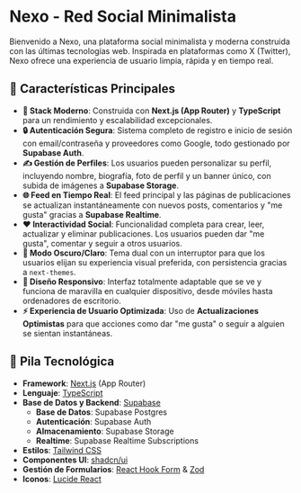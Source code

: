 # Nexo - Red Social Minimalista

Bienvenido a Nexo, una plataforma social minimalista y moderna construida con las últimas tecnologías web. Inspirada en plataformas como X (Twitter), Nexo ofrece una experiencia de usuario limpia, rápida y en tiempo real.

## 🎨 Características Principales

-   **🚀 Stack Moderno**: Construida con **Next.js (App Router)** y **TypeScript** para un rendimiento y escalabilidad excepcionales.
-   **🔒 Autenticación Segura**: Sistema completo de registro e inicio de sesión con email/contraseña y proveedores como Google, todo gestionado por **Supabase Auth**.
-   **✍️ Gestión de Perfiles**: Los usuarios pueden personalizar su perfil, incluyendo nombre, biografía, foto de perfil y un banner único, con subida de imágenes a **Supabase Storage**.
-   **🌐 Feed en Tiempo Real**: El feed principal y las páginas de publicaciones se actualizan instantáneamente con nuevos posts, comentarios y "me gusta" gracias a **Supabase Realtime**.
-   **❤️ Interactividad Social**: Funcionalidad completa para crear, leer, actualizar y eliminar publicaciones. Los usuarios pueden dar "me gusta", comentar y seguir a otros usuarios.
-   **🌙 Modo Oscuro/Claro**: Tema dual con un interruptor para que los usuarios elijan su experiencia visual preferida, con persistencia gracias a `next-themes`.
-   **📱 Diseño Responsivo**: Interfaz totalmente adaptable que se ve y funciona de maravilla en cualquier dispositivo, desde móviles hasta ordenadores de escritorio.
-   **⚡ Experiencia de Usuario Optimizada**: Uso de **Actualizaciones Optimistas** para que acciones como dar "me gusta" o seguir a alguien se sientan instantáneas.

## 🔧 Pila Tecnológica

-   **Framework**: [Next.js](https://nextjs.org/) (App Router)
-   **Lenguaje**: [TypeScript](https://www.typescriptlang.org/)
-   **Base de Datos y Backend**: [Supabase](https://supabase.io/)
    -   **Base de Datos**: Supabase Postgres
    -   **Autenticación**: Supabase Auth
    -   **Almacenamiento**: Supabase Storage
    -   **Realtime**: Supabase Realtime Subscriptions
-   **Estilos**: [Tailwind CSS](https://tailwindcss.com/)
-   **Componentes UI**: [shadcn/ui](https://ui.shadcn.com/)
-   **Gestión de Formularios**: [React Hook Form](https://react-hook-form.com/) & [Zod](https://zod.dev/)
-   **Iconos**: [Lucide React](https://lucide.dev/guide/packages/lucide-react)

